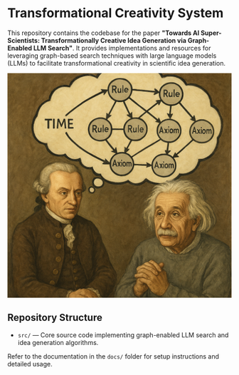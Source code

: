 # Transformational Creativity System

This repository contains the codebase for the paper **"Towards AI Super-Scientists: Transformationally Creative Idea Generation via Graph-Enabled LLM Search"**. It provides implementations and resources for leveraging graph-based search techniques with large language models (LLMs) to facilitate transformational creativity in scientific idea generation.

![](media/einstein_kant_transforming.png)

## Repository Structure

- `src/` — Core source code implementing graph-enabled LLM search and idea generation algorithms.

Refer to the documentation in the `docs/` folder for setup instructions and detailed usage.
